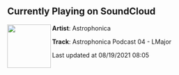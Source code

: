 ## Currently Playing on SoundCloud

[<img align="left" width="100" src="https://i1.sndcdn.com/artworks-8Ks3JqLPT2OheZGX-sLRYhg-t500x500.jpg">](https://soundcloud.com/astrophonica/astrophonica-podcast-04-lmajor)

**Artist**: Astrophonica 

**Track**: Astrophonica Podcast 04 - LMajor

Last updated at 08/19/2021 08:05
